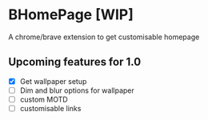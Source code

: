 # BHomePage [WIP]

A chrome/brave extension to get customisable homepage

## Upcoming features for 1.0

- [x] Get wallpaper setup
- [ ] Dim and blur options for wallpaper
- [ ] custom MOTD
- [ ] customisable links
